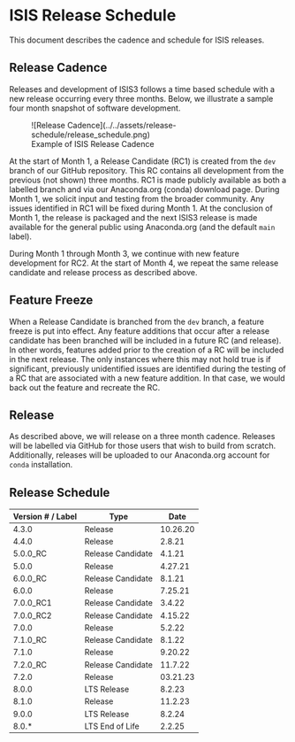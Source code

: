 # ISIS Release Schedule
This document describes the cadence and schedule for ISIS releases.

## Release Cadence
Releases and development of ISIS3 follows a time based schedule with a new release occurring every three months. Below, we illustrate a sample four month snapshot of software development.

<figure markdown>
  ![Release Cadence](../../assets/release-schedule/release_schedule.png)
  <figcaption>Example of ISIS Release Cadence</figcaption>
</figure>



At the start of Month 1, a Release Candidate (RC1) is created from the `dev` branch of our GitHub repository. This RC contains all development from the previous (not shown) three months. RC1 is made publicly available as both a labelled branch and via our Anaconda.org (conda) download page. During Month 1, we solicit input and testing from the broader community. Any issues identified in RC1 will be fixed during Month 1. At the conclusion of Month 1, the release is packaged and the next ISIS3 release is made available for the general public using Anaconda.org (and the default `main` label).

During Month 1 through Month 3, we continue with new feature development for RC2. At the start of Month 4, we repeat the same release candidate and release process as described above.

## Feature Freeze
When a Release Candidate is branched from the `dev` branch, a feature freeze is put into effect. Any feature additions that occur after a release candidate has been branched will be included in a future RC (and release). In other words, features added prior to the creation of a RC will be included in the next release. The only instances where this may not hold true is if significant, previously unidentified issues are identified during the testing of a RC that are associated with a new feature addition. In that case, we would back out the feature and recreate the RC.

## Release
As described above, we will release on a three month cadence. Releases will be labelled via GitHub for those users that wish to build from scratch. Additionally, releases will be uploaded to our Anaconda.org account for `conda` installation.

## Release Schedule
| Version # / Label | Type | Date | 
|-------------------|------|------------|
| 4.3.0 | Release | 10.26.20 |
| 4.4.0 | Release | 2.8.21 |
| 5.0.0_RC | Release Candidate | 4.1.21 |
| 5.0.0 | Release | 4.27.21 |
| 6.0.0_RC | Release Candidate | 8.1.21 | 
| 6.0.0 | Release | 7.25.21 |
| 7.0.0_RC1 | Release Candidate | 3.4.22 |
| 7.0.0_RC2 | Release Candidate | 4.15.22 |
| 7.0.0 | Release | 5.2.22 |
| 7.1.0_RC | Release Candidate | 8.1.22 |
| 7.1.0 | Release | 9.20.22 |
| 7.2.0_RC | Release Candidate | 11.7.22 |
| 7.2.0 | Release | 03.21.23 |
| 8.0.0 | LTS Release | 8.2.23 |
| 8.1.0 | Release | 11.2.23 |
| 9.0.0 | LTS Release | 8.2.24 |
| 8.0.* | LTS End of Life | 2.2.25 |